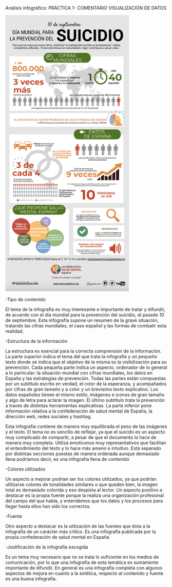 Análisis infográfico: PRÁCTICA 1- COMENTARIO VISUALIZACIÓN DE DATOS

 <img width="385" alt="Captura 1" src="imagenes/cap1.png">

 

-Tipo de contenido

El tema de la infografía es muy interesante e importante de tratar y difundir, de acuerdo con el día mundial para la prevención del suicidio, el pasado 10 de septiembre.
Esta infografía supone un resumen de la grave situación, tratando las cifras mundiales, el caso español y las formas de combatir esta realidad.

-Estructura de la información

La estructura es esencial para la correcta comprensión de la información. La parte superior indica el tema del que trata la infografía y un pequeño texto donde se indica que el objetivo de la misma es la visibilización para su prevención. Cada pequeña parte indica un aspecto, ordenador de lo general a lo particular: la situación mundial con cifras mundiales, los datos en España y las estrategias de prevención.
Todas las partes están compuestas por un subtítulo escrito en verdad, el color de la esperanza, y acompañados por cifras de gran tamaño y a color y un brevísimo texto explicativo. 
Los datos españoles tienen el mismo estilo, imágenes e iconos de gran tamaño y algo de letra para aclarar la imagen. 
El último subtítulo trata la prevención a través de distintas herramientas explicativas. 
La parte inferior pone información relativa a la confederación de salud mental de España, la dirección web, redes sociales y hashtag.

Esta infografía contiene de manera muy equilibrada el peso de las imágenes y el texto. El tema no es sencillo de reflejar, ya que el suicido es un aspecto muy complicado de compartir, a pesar de que el documento lo hace de manera muy completa.
Utiliza emoticonos muy representativos que facilitan el entendimiento del texto y lo hace más ameno e intuitivo. Está separado por distintas secciones puestas de manera ordenada aunque demasiado llena podríamos decir, es una infografía llena de contenido

-Colores utilizados

Un aspecto a mejorar podrían ser los colores utilizados, ya que podrían utilizarse colores de tonalidades similares o que queden bien, la imagen total es demasiado colorida y eso despista al lector. 
Un aspecto positivo a destacar es la propia fuente porque la realiza una organización profesional del campo del que habla, y entendemos que los datos y los procesos para llegar hasta ellos han sido los correctos.

-Fuente

Otro aspecto a destacar es la utilización de las fuentes que dota a la infografía de un carácter más crítico. Es una infografía publicada por la propia confederación de salud mental en España.

-Justificación de la infografía escogida

Es un tema muy necesario que no se trata lo suficiente en los medios de comunicación, por lo que una infografía de esta temática es sumamente importante de difundir. En general es una infografía completa con algunos aspectos de mejora en cuanto a la estética, respecto al contenido y fuente es una buena infografía.
